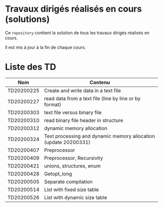 # Travaux dirigés réalisés en cours (solutions)

Ce `repository` contient la solution de tous les travaux dirigés réalisés en cours.

Il est mis à jour à la fin de chaque cours.

# Liste des TD

| Nom | Contenu |
|---|---|
| TD20200225 | Create and write data in a text file |
| TD20200227 | read data from a text file (line by line or by format) |
| TD20200303 | text file versus binary file |
| TD20200310 | read binary file header in structure|
| TD20200312 | dynamic memory allocation |
| TD20200324 | Text processing and  dynamic memory allocation (update 20200331) |  
| TD20200407 | Preprocessor |  
| TD20200409 | Preprocessor, Recursivity |  
| TD20200421 | unions, structures, enum |  
| TD20200428 | Getopt_long |  
| TD20200505 | Separate compilation |  
| TD20200514 | List with fixed size table |  
| TD20200526 | List with dynamic size table |  
